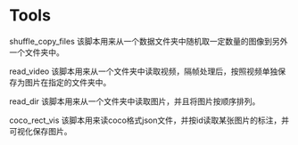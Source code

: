 # Tools
  shuffle_copy_files
该脚本用来从一个数据文件夹中随机取一定数量的图像到另外一个文件夹中。

  read_video
该脚本用来从一个文件夹中读取视频，隔帧处理后，按照视频单独保存为图片在指定的文件夹中。

  read_dir
 该脚本用来从一个文件夹中读取图片，并且将图片按顺序排列。
 
  coco_rect_vis
 该脚本用来读coco格式json文件，并按id读取某张图片的标注，并可视化保存图片。
